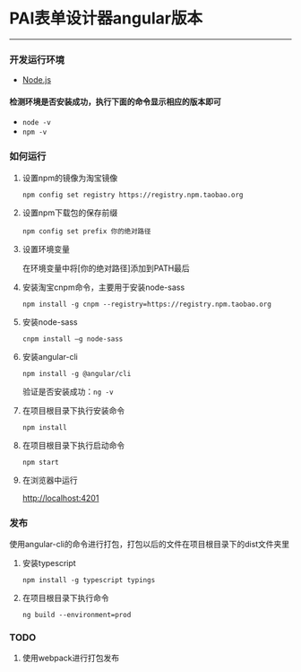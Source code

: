 # PAI表单设计器angular版本
------
### 开发运行环境

- [Node.js](https://nodejs.org)

#### 检测环境是否安装成功，执行下面的命令显示相应的版本即可
- `node -v`
- `npm -v`

### 如何运行

1. 设置npm的镜像为淘宝镜像

    `npm config set registry https://registry.npm.taobao.org`
    
2. 设置npm下载包的保存前缀

    `npm config set prefix 你的绝对路径`
    
3. 设置环境变量

    在环境变量中将[你的绝对路径]添加到PATH最后
    
4. 安装淘宝cnpm命令，主要用于安装node-sass

    `npm install -g cnpm --registry=https://registry.npm.taobao.org`
    
5. 安装node-sass

    `cnpm install –g node-sass`

6. 安装angular-cli

    `npm install -g @angular/cli`
    
    验证是否安装成功：`ng -v`
    
7. 在项目根目录下执行安装命令

    `npm install`
8. 在项目根目录下执行启动命令

    `npm start`
    
9. 在浏览器中运行

    [http://localhost:4201](http://localhost:4201)

    
### 发布

使用angular-cli的命令进行打包，打包以后的文件在项目根目录下的dist文件夹里

1. 安装typescript

    `npm install -g typescript typings`

2. 在项目根目录下执行命令

    `ng build --environment=prod`


### TODO

1. 使用webpack进行打包发布


